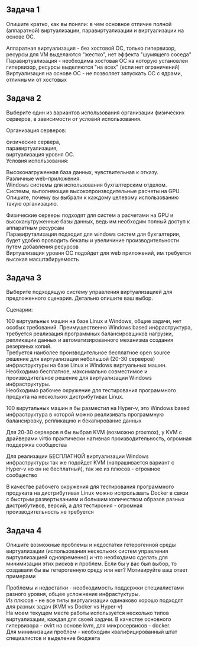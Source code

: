 ## Задача 1
Опишите кратко, как вы поняли: в чем основное отличие полной (аппаратной) виртуализации, паравиртуализации и виртуализации на основе ОС.    

Аппаратная виртуализация - без хостовой ОС, только гипервизор, ресурсы для VM выделаются "жестко", нет эффекта "шумящего соседа"    
Паравиртуализация - необходима хостовая ОС на которую установлен гипервизор, ресурсы выделяются "на всех" (если нет ограничений)  
Виртуализация на основе ОС - не позволяет запускать ОС с ядрами, отличными от хостовых  

## Задача 2
Выберите один из вариантов использования организации физических серверов, в зависимости от условий использования.  

Организация серверов:  

физические сервера,  
паравиртуализация,  
виртуализация уровня ОС.  
Условия использования:  

Высоконагруженная база данных, чувствительная к отказу.  
Различные web-приложения.  
Windows системы для использования бухгалтерским отделом.  
Системы, выполняющие высокопроизводительные расчеты на GPU.  
Опишите, почему вы выбрали к каждому целевому использованию такую организацию.    

Физические серверы подходят для систем а расчетами на GPU и высоканугруженные базы данных, ведь им необходим полный доступ к аппаратным ресурсам  
Паравирутализация подходит для windows систем для бухгалтерии, будет удобно проводить бекапы и увеличиние производительности путем добавления ресурсов  
Виртуализация уровня ОС подойдет для web приложений, им требуется высокая масштабируемость   
 
## Задача 3
Выберите подходящую систему управления виртуализацией для предложенного сценария. Детально опишите ваш выбор.  

Сценарии:  

100 виртуальных машин на базе Linux и Windows, общие задачи, нет особых требований. Преимущественно Windows based инфраструктура, требуется реализация программных   балансировщиков нагрузки, репликации данных и автоматизированного механизма создания резервных копий.  
Требуется наиболее производительное бесплатное open source решение для виртуализации небольшой (20-30 серверов) инфраструктуры на базе Linux и Windows виртуальных машин.  
Необходимо бесплатное, максимально совместимое и производительное решение для виртуализации Windows инфраструктуры.  
Необходимо рабочее окружение для тестирования программного продукта на нескольких дистрибутивах Linux.    

100 вирутальных машин я бы разместил на Hyper-v, это Windows based инфраструктура в которой можно реализивать программную балансировку, репликацию и бекапирование данных  

Для 20-30 серверов я бы выбрал KVM (возможно proxmox), у KVM с драйверами virtio практически нативная производительность, огромная поддержка сообщества  

Для реализации БЕСПЛАТНОЙ виртуализации Windows инфраструктуры так же подойдет KVM (напрашивается вариант с Hyper-v но он не бесплатный), так же из плюсов - огромное сообщество    

В качестве рабочего окружения для тестирования программного продуката на дистрибутивах Linux можно испрользвать Docker в связи с быстрым развертыванием и большим количеством образов разных дистрибутивов, версий, а для тестирония - огромная производительность не требуется    

## Задача 4
Опишите возможные проблемы и недостатки гетерогенной среды виртуализации (использования нескольких систем управления виртуализацией одновременно) и что необходимо сделать для минимизации этих рисков и проблем. Если бы у вас был выбор, то создавали бы вы гетерогенную среду или нет? Мотивируйте ваш ответ примерами   

Проблемы и недостатки - необходимость поддержки специалистами разного уровня, общее усложнение инфрастуктуры.    
Из плюсов - не все типы виртуализации одинаково хорошо подходят для разных задач (KVM vs Docker vs Hyper-v)    
На моем текущем месте работы используется несколько типов виртуализации, каждая для своей задачи. В качестве основного гипервизора - ovirt на основе kvm, для микросервисов - docker.    
Для минимизации проблем - необходим квалифицированный штат специалистов и выделение бюджета  
